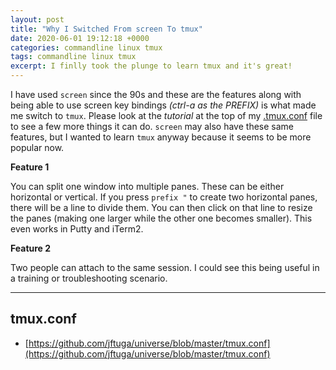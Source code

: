 ```yaml
---
layout: post
title: "Why I Switched From screen To tmux"
date: 2020-06-01 19:12:18 +0000
categories: commandline linux tmux
tags: commandline linux tmux
excerpt: I finlly took the plunge to learn tmux and it's great!
---
```


I have used `screen` since the 90s and these are the features along with being able to use screen key bindings *(ctrl-a as the PREFIX)* is what made me switch to `tmux`.  Please look at the *tutorial* at the top of my [.tmux.conf](https://github.com/jftuga/universe/blob/master/tmux.conf) file to see a few more things it can do.  `screen` may also have these same features, but I wanted to learn `tmux` anyway because it seems to be more popular now.

**Feature 1**

You can split one window into multiple panes. These can be either horizontal or vertical.  If you press `prefix "` to create two horizontal panes, there will be a line to divide them. You can then click on that line to resize the panes (making one larger while the other one becomes smaller). This even works in Putty and iTerm2.

**Feature 2**

Two people can attach to the same session.  I could see this being useful in a training or troubleshooting scenario.

___

## tmux.conf
* [https://github.com/jftuga/universe/blob/master/tmux.conf](https://github.com/jftuga/universe/blob/master/tmux.conf)
